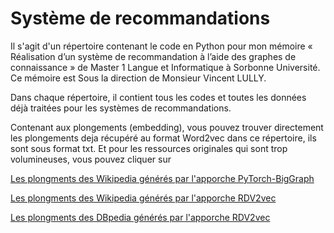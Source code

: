 # Système de recommandations
Il s'agit d'un répertoire contenant le code en Python pour mon mémoire « Réalisation d’un système de recommandation à l’aide des graphes de connaissance » de Master 1 Langue et Informatique à Sorbonne Université. Ce mémoire est Sous la direction de Monsieur Vincent LULLY.

Dans chaque répertoire, il contient tous les codes et toutes les données déjà traitées pour les systèmes de recommandations. 

Contenant aux plongements (embedding), vous pouvez trouver directement les plongements deja récupéré au format Word2vec dans ce répertoire, ils sont sous format txt. Et pour les ressources originales qui sont trop volumineuses, vous pouvez cliquer sur

[Les plongments des Wikipedia générés par l'apporche PyTorch-BigGraph](https://dl.fbaipublicfiles.com/torchbiggraph/wikidata_translation_v1.tsv.gz)

[Les plongments des Wikipedia générés par l'apporche RDV2vec](http://data.dws.informatik.uni-mannheim.de/rdf2vec/models/Wikidata/4depth/skipgram)

[Les plongments des DBpedia générés par l'apporche RDV2vec](http://data.dws.informatik.uni-mannheim.de/rdf2vec/models/DBpedia/2015-10/4depth/skipgram)

